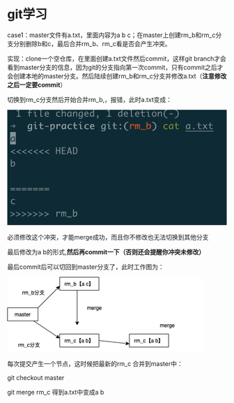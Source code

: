 # git学习

case1：master文件有a.txt，里面内容为a b c；在master上创建rm_b和rm_c分支分别删除b和c，最后合并rm_b、rm_c看是否会产生冲突。

实现：clone一个空仓库，在里面创建a.txt文件然后commit，这样git branch才会看到master分支的信息，因为git的分支指向第一次commit，只有commit之后才会创建本地的master分支。然后陆续创建rm_b和rm_c分支并修改a.txt（**注意修改之后一定要commit**）

切换到rm_c分支然后开始合并rm_b,，报错，此时a.txt变成：

![](image/git/1653615578496.png)

必须修改这个冲突，才能merge成功，而且你不修改也无法切换到其他分支

最后修改为a b的形式,**然后再commit一下（否则还会提醒你冲突未修改）**

最后commit后可以切回到master分支了，此时工作图为：


![1653616349016.png](image/git/1653616349016.png)


每次提交产生一个节点，这时候把最新的rm_c 合并到master中：

git checkout master

git merge rm_c
得到a.txt中变成a b
